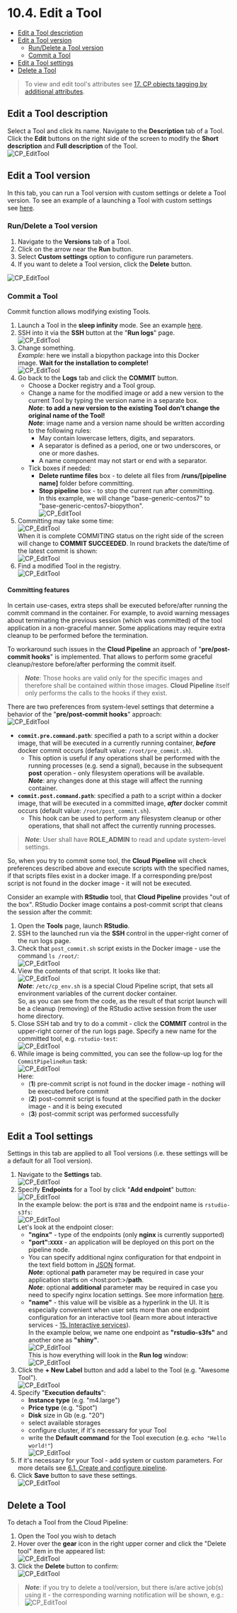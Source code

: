 # 10.4. Edit a Tool

- [Edit a Tool description](#edit-a-tool-description)
- [Edit a Tool version](#edit-a-tool-version)
    - [Run/Delete a Tool version](#rundelete-a-tool-version)
    - [Commit a Tool](#commit-a-tool)
- [Edit a Tool settings](#edit-a-tool-settings)
- [Delete a Tool](#delete-a-tool)

> To view and edit tool's attributes see [17. CP objects tagging by additional attributes](../17_Tagging_by_attributes/17._CP_objects_tagging_by_additional_attributes.md).

## Edit a Tool description

Select a Tool and click its name. Navigate to the **Description** tab of a Tool. Click the **Edit** buttons on the right side of the screen to modify the **Short description** and **Full description** of the Tool.  
![CP_EditTool](attachments/EditTool_01.png)

## Edit a Tool version

In this tab, you can run a Tool version with custom settings or delete a Tool version. To see an example of a launching a Tool with custom settings see [here](10.5._Launch_a_Tool.md).

### Run/Delete a Tool version

1. Navigate to the **Versions** tab of a Tool.
2. Click on the arrow near the **Run** button.
3. Select **Custom settings** option to configure run parameters.
4. If you want to delete a Tool version, click the **Delete** button.

![CP_EditTool](attachments/EditTool_02.png)

### Commit a Tool

Commit function allows modifying existing Tools.

1. Launch a Tool in the **sleep infinity** mode. See an example [here](10.5._Launch_a_Tool.md).
2. SSH into it via the **SSH** button at the "**Run logs**" page.  
    ![CP_EditTool](attachments/EditTool_03.png)
3. Change something.  
    _Example_: here we install a biopython package into this Docker image. **Wait for the installation to complete!**  
    ![CP_EditTool](attachments/EditTool_04.png)
4. Go back to the **Logs** tab and click the **COMMIT** button.
    - Choose a Docker registry and a Tool group.
    - Change a name for the modified image or add a new version to the current Tool by typing the version name in a separate box.  
        **_Note_**: **to add a new version to the existing Tool don't change the original name of the Tool!**  
        **_Note_**: image name and a version name should be written according to the following rules:  
        - May contain lowercase letters, digits, and separators.
        - A separator is defined as a period, one or two underscores, or one or more dashes.
        - A name component may not start or end with a separator.
    - Tick boxes if needed:  
        - **Delete runtime files** box - to delete all files from **/runs/\[pipeline name\]** folder before committing.  
        - **Stop pipeline** box - to stop the current run after committing.  
In this example, we will change "base-generic-centos7" to "base-generic-centos7-biopython".  
![CP_EditTool](attachments/EditTool_05.png)  
5. Committing may take some time:  
    ![CP_EditTool](attachments/EditTool_21.png)  
When it is complete COMMITING status on the right side of the screen will change to **COMMIT SUCCEEDED**. In round brackets the date/time of the latest commit is shown:  
    ![CP_EditTool](attachments/EditTool_06.png)  
6. Find a modified Tool in the registry.  
    ![CP_EditTool](attachments/EditTool_07.png)

#### Committing features

In certain use-cases, extra steps shall be executed before/after running the commit command in the container. For example, to avoid warning messages about terminating the previous session (which was committed) of the tool application in a non-graceful manner. Some applications may require extra cleanup to be performed before the termination.

To workaround such issues in the **Cloud Pipeline** an approach of "**pre/post-commit hooks**" is implemented. That allows to perform some graceful cleanup/restore before/after performing the commit itself.

> **_Note_**: Those hooks are valid only for the specific images and therefore shall be contained within those images. **Cloud Pipeline** itself only performs the calls to the hooks if they exist.

There are two preferences from system-level settings that determine a behavior of the "**pre/post-commit hooks**" approach:  
![CP_EditTool](attachments/EditTool_16.png)

- **`commit.pre.command.path`**: specified a path to a script within a docker image, that will be executed in a currently running container, **_before_** docker commit occurs (default value: `/root/pre_commit.sh`).
    - This option is useful if any operations shall be performed with the running processes (e.g. send a signal), because in the subsequent **post** operation - only filesystem operations will be available.  
    **_Note_**: any changes done at this stage will affect the running container.
- **`commit.post.command.path`**: specified a path to a script within a docker image, that will be executed in a committed image, **_after_** docker commit occurs (default value: `/root/post_commit.sh`).
    - This hook can be used to perform any filesystem cleanup or other operations, that shall not affect the currently running processes.

> **_Note_**: User shall have **ROLE\_ADMIN** to read and update system-level settings.

So, when you try to commit some tool, the **Cloud Pipeline** will check preferences described above and execute scripts with the specified names, if that scripts files exist in a docker image. If a corresponding pre/post script is not found in the docker image - it will not be executed.

Consider an example with **RStudio** tool, that **Cloud Pipeline** provides "out of the box". RStudio Docker image contains a post-commit script that cleans the session after the commit:

1. Open the **Tools** page, launch **RStudio**.
2. SSH to the launched run via the **SSH** control in the upper-right corner of the run logs page.
3. Check that `post_commit.sh` script exists in the Docker image - use the command `ls /root/`:  
    ![CP_EditTool](attachments/EditTool_17.png)
4. View the contents of that script. It looks like that:  
    ![CP_EditTool](attachments/EditTool_18.png)  
    **_Note_**: `/etc/cp_env.sh` is a special Cloud Pipeline script, that sets all environment variables of the current docker container.  
    So, as you can see from the code, as the result of that script launch will be a cleanup (removing) of the RStudio active session from the user home directory.
5. Close SSH tab and try to do a commit - click the **COMMIT** control in the upper-right corner of the run logs page. Specify a new name for the committed tool, e.g. `rstudio-test`:  
    ![CP_EditTool](attachments/EditTool_19.png)
6. While image is being committed, you can see the follow-up log for the `CommitPipelineRun` task:  
    ![CP_EditTool](attachments/EditTool_20.png)  
    Here:  
    - (**1**) pre-commit script is not found in the docker image - nothing will be executed before commit
    - (**2**) post-commit script is found at the specified path in the docker image - and it is being executed
    - (**3**) post-commit script was performed successfully

## Edit a Tool settings

Settings in this tab are applied to all Tool versions (i.e. these settings will be a default for all Tool version).

1. Navigate to the **Settings** tab.  
    ![CP_EditTool](attachments/EditTool_08.png)
2. Specify **Endpoints** for a Tool by click "**Add endpoint**" button:  
    ![CP_EditTool](attachments/EditTool_13.png)  
    In the example below: the port is `8788` and the endpoint name is `rstudio-s3fs`:  
    ![CP_EditTool](attachments/EditTool_14.png)  
    Let's look at the endpoint closer:
    - **"nginx"** - type of the endpoints (only **nginx** is currently supported)
    - **"port":`XXXX`** - an application will be deployed on this port on the pipeline node.
    - You can specify additional nginx configuration for that endpoint in the text field bottom in [JSON](https://en.wikipedia.org/wiki/JSON) format.  
        **_Note_**: optional **path** parameter may be required in case your application starts on &lt;host:port:&gt;/**path**.  
        **_Note_**: optional **additional** parameter may be required in case you need to specify nginx location settings. See more information [here](https://nginx.ru/en/docs/http/ngx_http_core_module.html#location).
    - **"name"** - this value will be visible as a hyperlink in the UI. It is especially convenient when user sets more than one endpoint configuration for an interactive tool (learn more about interactive services - [15. Interactive services](../15_Interactive_services/15._Interactive_services.md)).  
    In the example below, we name one endpoint as **"rstudio-s3fs"** and another one as **"shiny"**.  
    ![CP_EditTool](attachments/EditTool_09.png)  
    This is how everything will look in the **Run log** window:  
    ![CP_EditTool](attachments/EditTool_10.png)
3. Click the **+ New Label** button and add a label to the Tool (e.g. "Awesome Tool").  
    ![CP_EditTool](attachments/EditTool_11.png)
4. Specify "**Execution defaults**":
    - **Instance type** (e.g. "m4.large")
    - **Price type** (e.g. "Spot")
    - **Disk** size in Gb (e.g. "20")
    - select available storages
    - configure cluster, if it's necessary for your Tool
    - write the **Default command** for the Tool execution (e.g. `echo "Hello world!"`)  
    ![CP_EditTool](attachments/EditTool_12.png)
5. If it's necessary for your Tool - add system or custom parameters. For more details see [6.1. Create and configure pipeline](../06_Manage_Pipeline/6.1._Create_and_configure_pipeline.md).
6. Click **Save** button to save these settings.  
    ![CP_EditTool](attachments/EditTool_15.png)

## Delete a Tool

To detach a Tool from the Cloud Pipeline:

1. Open the Tool you wish to detach
2. Hover over the **gear** icon in the right upper corner and click the "Delete tool" item in the appeared list:  
    ![CP_EditTool](attachments/EditTool_22.png)
3. Click the **Delete** button to confirm:  
    ![CP_EditTool](attachments/EditTool_23.png)

> **_Note_**: if you try to delete a tool/version, but there is/are active job(s) using it - the corresponding warning notification will be shown, e.g.:  
    ![CP_EditTool](attachments/EditTool_24.png)
